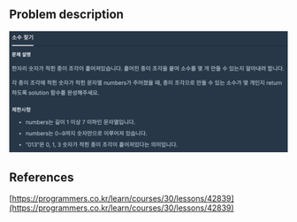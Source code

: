 ## Problem description
![Problem description](./Problem-42839.png)

## References
[https://programmers.co.kr/learn/courses/30/lessons/42839](https://programmers.co.kr/learn/courses/30/lessons/42839)
